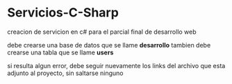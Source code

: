 # Servicios-C-Sharp
creacion de servicion en c# para el parcial final de desarrollo web

debe crearse una base de datos que se llame **desarrollo**
tambien debe crearse una tabla que se llame **users**

si resulta algun error, debe seguir nuevamente los links del archivo que esta adjunto al proyecto, sin saltarse ninguno
